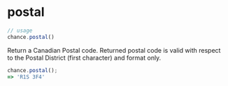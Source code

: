 # postal

```js
// usage
chance.postal()
```

Return a Canadian Postal code. Returned postal code is valid with respect to the Postal District (first character) and format only.

```js
chance.postal();
=> 'R1S 3F4'
```
